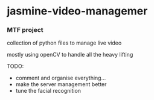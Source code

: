 # jasmine-video-managemer
### MTF project

collection of python files to manage live video

mostly using openCV to handle all the heavy lifting

TODO: 
 - comment and organise everything...
 - make the server management better
 - tune the facial recognition
